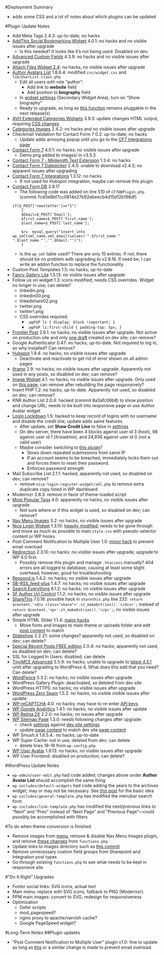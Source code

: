 #Deployment Summary
 - adds some CSS and a lot of notes about which plugins can be updated

#Plugin Update Notes
 - Add Meta Tags 2.4.3: up-to-date; no hacks
 - [AddThis Social Bookmarking Widget](https://downloads.wordpress.org/plugin/addthis.4.0.1.zip) 4.0.1: no hacks and no visible issues after upgrade
    - Is this needed? It looks like it’s not being used. Disabled on dev.
 - [Advanced Custom Fields](https://downloads.wordpress.org/plugin/advanced-custom-fields.zip) 4.3.9: no hacks and no visible issues after upgrade
 - [Attach Files Widget 2.4](https://downloads.wordpress.org/plugin/attach-files-widget.zip): no hacks; no visible issues after upgrade
 - [Author Avatars List](https://downloads.wordpress.org/plugin/author-avatars.1.8.6.4.zip) 1.8.6.4: modified `css/widget.css` and `lib/UserList.class.php`
    - Edit all users with role “author”:
        - Add link to **website** field
        - Add position to **biography** field
    - In [widget settings](https://itroisolutions.com/wp-admin/widgets.php) (Secondary Widget Area), turn on “Show biography”
    - Ready to upgrade, as long as [this function](https://github.com/macbookandrew/wp-author-avatars/commit/a3e9ffa1c7690c10394272482fdb1182fafeb1ab) remains pluggable in the next release(s)
 - [AVH Extended Categories Widgets](https://downloads.wordpress.org/plugin/extended-categories-widget.3.9.3.zip) 3.9.3: update changes HTML output, requiring [CSS changes](https://github.com/Pressed-Solutions/IT-ROI-dev/commit/c3ec8f997fcc13e57b976d2e5d4339b8751ffa6a#diff-1)
 - [Categories Images](https://downloads.wordpress.org/plugin/categories-images.2.4.2.zip) 2.4.2: no hacks and no visible issues after upgrade
 - Checkmail Validation for Contact Form 7 0.2: up-to-date; no hacks
    - Update adds annoying popup until you go to the [CF7 Integrations page](https://itroisolutions.com/wp-admin/admin.php?page=cf7-integrations)
 - [Contact Form 7](https://downloads.wordpress.org/plugin/contact-form-7.4.0.1.zip) 4.0.1: no hacks; no visible issues after upgrade
    - Demo.png added to images/ in v3.5.3
 - [Contact Form 7 - Minlength Text Extension](https://downloads.wordpress.org/plugin/minimum-length-for-contact-form-7.1.3.4.zip) 1.3.4: no hacks
 - [Contact Form 7 Datepicker](https://downloads.wordpress.org/plugin/contact-form-7-datepicker.zip) 2.4.5: unable to download v2.4.3; no apparent issues after upgrading
 - [Contact Form 7 Integrations](https://downloads.wordpress.org/plugin/contact-form-7-integrations.1.3.12.zip) 1.3.12: no hacks
    - If not used for Hubspot integration, maybe can remove this plugin
 - [Contact Form DB](https://downloads.wordpress.org/plugin/contact-form-7-to-database-extension.2.8.17.zip) 2.8.17
    - The following code was added on line 510 of `CF7DBPlugin.php` (commit 7cd0e6bf7cc0814e27b92ebeecb4d15d12b198df)
    ````
    if($_POST['newsletter']=="1")
        {
        $Email=$_POST['Email'];
        $first_name=$_POST['first_name'];
        $last_name=$_POST['last_name'];

        $r=  mysql_query("insert into wp_sml(sml_name,sml_email)values('".$first_name." ".$last_name."','".$Email."')");
        }
    ````
    - Is the `wp_sml` table used? There are only 15 entries. If not, there should be no problem with upgrading to v2.8.16. If need be, I can write an addon function to replace the functionality.
 - Custom Post Templates 1.5: no hacks; up-to-date
 - [Fancy Gallery Lite](https://downloads.wordpress.org/plugin/fancy-gallery.zip) 1.5.13: no visible issues after upgrade
 - Follow us on widget 1.3: icons modified; needs CSS overrides. Widget no longer in use; can delete?
    - linkedin.png
    - linkedin00.png
    - linkedshare02.png
    - twitter.png
    - twitter1.png
    - CSS overrides required:
        - `.wpFUP li { display: block !important; }`
        - `.wpFUP li:first-child { padding-top: 5px; }`
 - [Frontier Post](https://downloads.wordpress.org/plugin/frontier-post.2.6.1.zip) 2.6.1: no hacks; no visible issues after upgrade. Not active on production site and only [one draft](http://dev.itroisolutions.com/my-posts/) created on dev site; can remove?
 - Google Authenticator 0.47: no hacks; up-to-date. Not required to log in, so why installed? Can remove?
 - [Hubspot](https://downloads.wordpress.org/plugin/hubspot.zip) 1.9.4: no hacks; no visible issues after upgrade
    - Deactivate and reactivate to get rid of error shown on all admin pages
 - [iframe](https://downloads.wordpress.org/plugin/iframe.2.9.zip) 2.9: no hacks; no visible issues after upgrade. Apparently not used in any posts, so disabled on dev; can remove?
 - [Image Widget](https://downloads.wordpress.org/plugin/image-widget.4.1.zip) 4.1: no hacks; no visible issues after upgrade. Only used on [this page](http://dev.itroisolutions.com/overview/); can remove after rebuilding the page responsively?
 - Insert PHP 1.2: no hacks; up-to-date. Apparently not used, so disabled on dev; can remove?
 - KNR Author List 2.0.4: hacked (commit 8a3afc06b8) to show position and change URL; needs to be built into responsive page or use Author Avatar widget
 - [Login Lockdown](https://downloads.wordpress.org/plugin/login-lockdown.v1.6.1.zip) 1.5: hacked to keep record of logins with no username and disable the credit line; update adds same features
    - After update, set **Show Credit Line** to false in [settings](https://itroisolutions.com/wp-admin/options-general.php?page=loginlockdown.php)
    - On dev server, there have been 4 blocks against user id 3 (host), 98 against user id 1 (itroiadmin), and 24,936 against user id 0 (not a valid user)
    - Maybe consider switching to [this plugin](https://wordpress.org/plugins/login-security-solution/)?
        - Slows down repeated submissions from same IP
        - If an account seems to be breached, immediately locks them out and forces them to reset their password.
        - Enforces password strength
 - Mail Subscribe List 2.1.1: hacked; apparently not used, so disabled on dev; can remove?
    - remove `nice-login-register-widget/sml.php` to remove extra duplicate copy listed in WP dashboard
 - Modernizr 2.8.3: remove in favor of theme-loaded script
 - [Most Popular Tags](https://downloads.wordpress.org/plugin/most-popular-tags.zip) 4.0: apparently no hacks; no visible issues after upgrade
    - Not sure where or if this widget is used, so disabled on dev; can remove?
 - [Nav Menu Images](https://downloads.wordpress.org/plugin/nav-menu-images.3.2.zip) 3.2: no hacks; no visible issues after upgrade
 - [Nice Login Widget](https://downloads.wordpress.org/plugin/nice-login-register-widget.1.3.10.zip) 1.3.10: [heavily modified](https://github.com/Pressed-Solutions/IT-ROI-nice-login-widget/commit/c7ec6e1c9dd234d3da668bf82a465522a6288c4c); needs to be gone through and move as much as possible to main `style.css` with pseudo-selector content or WP hooks
 - Post Comment Notification to Multiple User 1.0: [minor hack](https://github.com/Pressed-Solutions/post-comment-notification-to-multiple-user/commit/cb63c8de1af0a01077796615d0618db790bdf0b1) to prevent email overload
 - [Redirection](https://downloads.wordpress.org/plugin/redirection.2.3.10.zip) 2.3.10: no hacks; no visible issues after upgrade; upgrade to WP 4.0 first.
    - Possibly remove this plugin and manage `.htaccess` manually? 404 errors are all logged to database, causing at least some slight overhead; however, good for troubleshooting
 - [Respond.js](https://downloads.wordpress.org/plugin/respondjs.1.4.2.zip) 1.4.2: no hacks; no visible issues after upgrade
 - [SB-RSS_feed-plus](https://downloads.wordpress.org/plugin/sb-rss-feed-plus.1.4.7.zip) 1.4.7: no hacks; no visible issues after upgrade
 - [Search Everything](https://downloads.wordpress.org/plugin/search-everything.8.1.2.zip) 8.1.2: no hacks; no visible issues after upgrade
 - [SF Author Url Control](https://downloads.wordpress.org/plugin/sf-author-url-control.zip) 1.1.2: no hacks; no visible issues after upgrade
 - [ShareThis](https://downloads.wordpress.org/plugin/share-this.zip) 7.0.18: possible hack in `sharethis.php` line 232: `return $content.'<div class="share">'.st_makeEntries().'</div>';` instead of `return $content.'<p>'.st_makeEntries().'</p>';`; no visible issues after upgrade
 - Simple HTML Slider 1.1.4: [major hacks](https://github.com/Pressed-Solutions/simple-html-slider/compare/hacks?expand=1)
    - Move fonts and images to main theme or uploads folder and edit [post content](https://dev.itroisolutions.com/wp-admin/admin.php?page=shs_slider_options) to match
 - [Slideshow](https://downloads.wordpress.org/plugin/slideshow-jquery-image-gallery.2.2.21.zip) 2.2.21: some changes? apparently not used, so disabled on dev; can delete?
 - [Special Recent Posts FREE edition](https://downloads.wordpress.org/plugin/special-recent-posts.2.0.4.zip) 2.0.4: no hacks; apparently not used, so disabled on dev; can delete?
 - SSL for Logged In Users: disabled; can delete
 - [TinyMCE Advanced](https://downloads.wordpress.org/plugin/tinymce-advanced.3.5.9.zip) 3.5.9: no hacks; unable to upgrade to [latest 4.5.1](https://downloads.wordpress.org/plugin/tinymce-advanced.4.1.1.zip) until after upgrading to WordPress 4. What does this add that you need? Can delete?
 - [WordFence](https://downloads.wordpress.org/plugin/wordfence.5.3.2.zip) 5.3.2: no hacks; no visible issues after upgrade
 - WordPress Gallery Plugin: deactivated, so deleted from dev site
 - WordPress HTTPS: no hacks; no visible issues after upgrade
 - [WordPress Zero Spam](https://downloads.wordpress.org/plugin/zero-spam.1.5.2.zip) 1.5.2: no hacks; no visible visible issues after update
 - [WP-reCAPTCHA](https://downloads.wordpress.org/plugin/wp-recaptcha.4.0.zip) 4.0: no hacks; may have to re-enter [API keys](https://itroisolutions.com/wp-admin/options-general.php?page=wp-recaptcha/recaptcha.php)
 - [WP Google Analytics](https://downloads.wordpress.org/plugin/wp-google-analytics.1.4.1.zip) 1.4.1: no hacks; no visible issues after update
 - [WP Retina 2X](https://downloads.wordpress.org/plugin/wp-retina-2x.latest-stable.zip) 2.2.0: no hacks; no issues after upgrade
 - [WP Sitemap Page](https://downloads.wordpress.org/plugin/wp-sitemap-page.zip) 1.3.0: needs following changes after upgrade:
    - check [settings](https://itroisolutions.com/wp-admin/options-general.php?page=wp_sitemap_page&tab=main) against [dev site settings](https://dev.itroisolutions.com/wp-admin/options-general.php?page=wp_sitemap_page&tab=main)
    - update [page content](https://itroisolutions.com/wp-admin/post.php?post=106&action=edit) to match dev site [page content](https://dev.itroisolutions.com/wp-admin/post.php?post=106&action=edit)
 - WP Smush.it 1.6.5.4.: no hacks; up-to-date
 - WP Super Cache: not in use; deleted from dev; can delete
    - delete lines 18–19 from `wp-config.php`
 - [WP User Avatar](https://downloads.wordpress.org/plugin/wp-user-avatar.1.9.13.zip) 1.9.13: no hacks; no visible issues after upgrade
 - WP User Frontend: disabled on production; can delete?

#WordPress Update Notes
 - `wp-admin/user-edit.php` had code added; changes above under **Author Avatar List** should accomplish the same thing
 - `wp-includes/default-widgets` had code adding the years to the archives widget; may or may not be necessary. See [this post](http://www.wpbeginner.com/wp-themes/how-to-customize-the-display-of-wordpress-archives-in-your-sidebar/) for the basic idea
 - `wp-includes/general-template.php` has modified the menubar search form
 - `wp-includes/link-template.php` has modified the next/previous links to “Next” and “Prev” instead of “Next Page” and “Previous Page”—could psosibly be accomplished with filters

#To do when theme conversion is finished
 - Remove images from [menu](https://itroisolutions.com/wp-admin/nav-menus.php), remove & disable Nav Menu Images plugin, and remove [these changes](https://github.com/macbookandrew/IT-ROI-dev/commit/944cef2) from `functions.php`
 - Update links to images directory such as [this commit](https://github.com/Pressed-Solutions/IT-ROI-dev/commit/3bfd09dc040f4f8046081360e2771929ac1c7aaf)
 - Remove unnecessary custom field groups from Sharepoint and Integration post types
 - Go through existing `functions.php` to see what needs to be kept in responsive site

#“Do It Right” Upgrades
 - Footer social links: SVG icons, actual text
 - Main menu: replace with SVG icons, fallback to PNG (Modernizr)
 - PPM main images: convert to SVG, redesign for responsiveness
 - Optimization
     - Defer scripts
     - mod_pagespeed?
     - nginx proxy to apache/varnish cache?
     - Google PageSpeed widget?

#Long-Term Notes
##Plugin updates
 - “Post Comment Notification to Multiple User” plugin v1.0: fine to update as long as [this](https://github.com/Pressed-Solutions/post-comment-notification-to-multiple-user/commit/cb63c8de1af0a01077796615d0618db790bdf0b1) or a similar change is made to prevent email overload.
